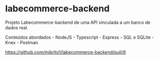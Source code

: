 # labecommerce-backend
Projeto Labecommerce-backend de uma API vinculada a um banco de dados real.

Conteúdos abordados - NodeJS - Typescript - Express - SQL e SQLite - Knex - Postman

https://github.com/mibrito1/labecommerce-backend/pull/6


